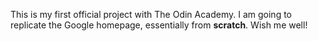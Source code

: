 This is my first official project with The Odin Academy.
I am going to replicate the Google homepage,
essentially from <strong>scratch</strong>.
Wish me well!
